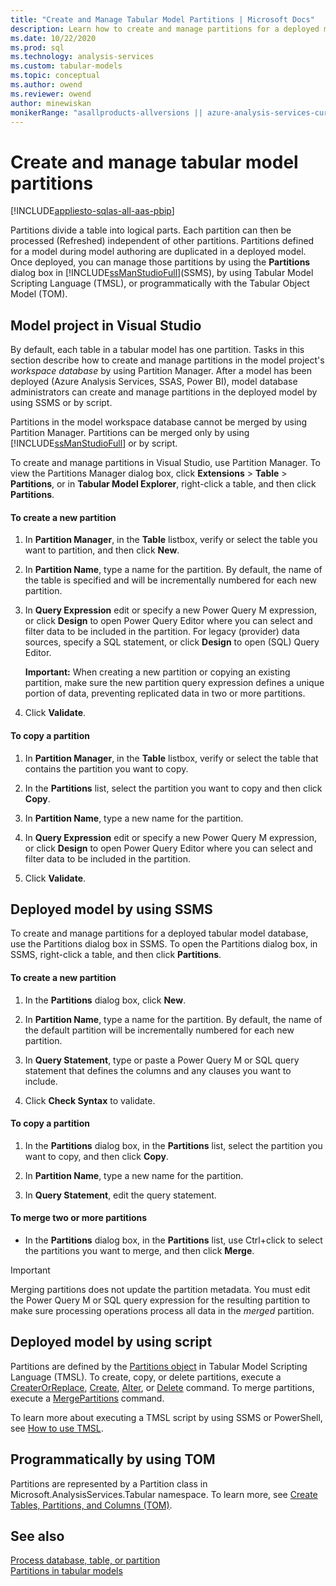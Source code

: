 ```yaml
---
title: "Create and Manage Tabular Model Partitions | Microsoft Docs"
description: Learn how to create and manage partitions for a deployed model. 
ms.date: 10/22/2020
ms.prod: sql
ms.technology: analysis-services
ms.custom: tabular-models
ms.topic: conceptual
ms.author: owend
ms.reviewer: owend
author: minewiskan
monikerRange: "asallproducts-allversions || azure-analysis-services-current || power-bi-premium-current || >= sql-analysis-services-2016"
---
```

# Create and manage tabular model partitions

[!INCLUDE[appliesto-sqlas-all-aas-pbip](../includes/appliesto-sqlas-all-aas-pbip.md)]

Partitions divide a table into logical parts. Each partition can then be processed (Refreshed) independent of other partitions. Partitions defined for a model during model authoring are duplicated in a deployed model. Once deployed, you can manage those partitions by using the **Partitions** dialog box in [!INCLUDE[ssManStudioFull](../includes/ssmanstudiofull-md.md)](SSMS), by using Tabular Model Scripting Language (TMSL), or programmatically with the Tabular Object Model (TOM).

## Model project in Visual Studio

By default, each table in a tabular model has one partition. Tasks in this section describe how to create and manage partitions in the model project's *workspace database* by using Partition Manager. After a model has been deployed (Azure Analysis Services, SSAS, Power BI), model database administrators can create and manage partitions in the deployed model by using SSMS or by script.

Partitions in the model workspace database cannot be merged by using Partition Manager. Partitions can be merged only by using [!INCLUDE[ssManStudioFull](../includes/ssmanstudiofull-md.md)] or by script.  

To create and manage partitions in Visual Studio, use Partition Manager. To view the Partitions Manager dialog box, click **Extensions** > **Table** > **Partitions**, or in **Tabular Model Explorer**, right-click a table, and then click **Partitions**.
  
#### To create a new partition
  
1. In **Partition Manager**, in the **Table** listbox, verify or select the table you want to partition, and then click **New**.  
  
1. In **Partition Name**, type a name for the partition. By default, the name of the table is specified and will be incrementally numbered for each new partition.  
  
1. In **Query Expression** edit or specify a new Power Query M expression, or click **Design** to open Power Query Editor where you can select and filter data to be included in the partition. For legacy (provider) data sources, specify a SQL statement, or click **Design** to open (SQL) Query Editor.

    **Important:** When creating a new partition or copying an existing partition, make sure the new partition query expression defines a unique portion of data, preventing replicated data in two or more partitions.

1. Click **Validate**.
  
#### To copy a partition  
  
1. In **Partition Manager**, in the **Table** listbox, verify or select the table that contains the partition you want to copy.  
  
1. In the **Partitions** list, select the partition you want to copy and then click **Copy**.  
  
1. In **Partition Name**, type a new name for the partition.

1. In **Query Expression** edit or specify a new Power Query M expression, or click **Design** to open Power Query Editor where you can select and filter data to be included in the partition.
1. Click **Validate**.

## Deployed model by using SSMS

To create and manage partitions for a deployed tabular model database, use the Partitions dialog box in SSMS. To open the Partitions dialog box, in SSMS, right-click a table, and then click **Partitions**.  
  
#### To create a new partition
  
1. In the **Partitions** dialog box, click **New**.  
  
1. In **Partition Name**, type a name for the partition. By default, the name of the default partition will be incrementally numbered for each new partition.  
  
1. In **Query Statement**, type or paste a Power Query M or SQL query statement that defines the columns and any clauses you want to include.
  
1. Click **Check Syntax** to validate.  
  
#### To copy a partition
  
1. In the **Partitions** dialog box, in the **Partitions** list, select the partition you want to copy, and then click **Copy**.  
  
1. In **Partition Name**, type a new name for the partition.  
  
1. In **Query Statement**, edit the query statement.
  
#### To merge two or more partitions  
  
- In the **Partitions** dialog box, in the **Partitions** list, use Ctrl+click to select the partitions you want to merge, and then click **Merge**.  
  
> [!IMPORTANT]  
> Merging partitions does not update the partition metadata. You must edit the Power Query M or SQL query expression for the resulting partition to make sure processing operations process all data in the *merged* partition.  

## Deployed model by using script

Partitions are defined by the [Partitions object](../tmsl/partitions-object-tmsl.md) in Tabular Model Scripting Language (TMSL). To create, copy, or delete partitions, execute a [CreaterOrReplace](../tmsl/createorreplace-command-tmsl.md), [Create](../tmsl/create-command-tmsl.md), [Alter](../tmsl/alter-command-tmsl.md), or [Delete](../tmsl/delete-command-tmsl.md) command. To merge partitions, execute a [MergePartitions](../tmsl/mergepartitions-command-tmsl.md) command.

To learn more about executing a TMSL script by using SSMS or PowerShell, see [How to use TMSL](../tmsl/tabular-model-scripting-language-tmsl-reference.md#how-to-use-tmsl).

## Programmatically by using TOM

Partitions are represented by a Partition class in Microsoft.AnalysisServices.Tabular namespace. To learn more, see [Create Tables, Partitions, and Columns (TOM)](../tom/create-tables-partitions-and-columns-in-a-tabular-model.md).


## See also  

[Process database, table, or partition](process-database-table-or-partition-analysis-services.md)  
[Partitions in tabular models](partitions-ssas-tabular.md)